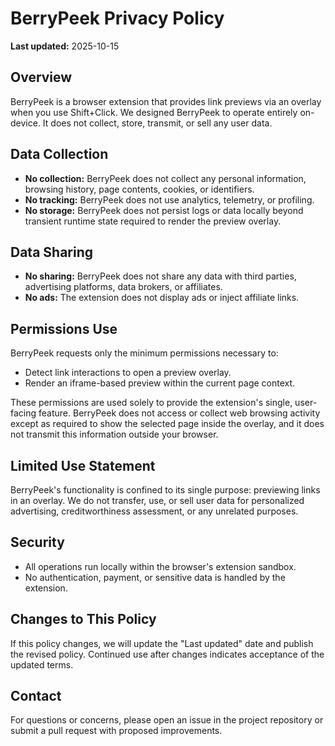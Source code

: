 # BerryPeek Privacy Policy

**Last updated:** 2025-10-15

## Overview

BerryPeek is a browser extension that provides link previews via an overlay when you use Shift+Click. We designed BerryPeek to operate entirely on-device. It does not collect, store, transmit, or sell any user data.

## Data Collection

- **No collection:** BerryPeek does not collect any personal information, browsing history, page contents, cookies, or identifiers.
- **No tracking:** BerryPeek does not use analytics, telemetry, or profiling.
- **No storage:** BerryPeek does not persist logs or data locally beyond transient runtime state required to render the preview overlay.

## Data Sharing

- **No sharing:** BerryPeek does not share any data with third parties, advertising platforms, data brokers, or affiliates.
- **No ads:** The extension does not display ads or inject affiliate links.

## Permissions Use

BerryPeek requests only the minimum permissions necessary to:

- Detect link interactions to open a preview overlay.
- Render an iframe-based preview within the current page context.

These permissions are used solely to provide the extension's single, user-facing feature. BerryPeek does not access or collect web browsing activity except as required to show the selected page inside the overlay, and it does not transmit this information outside your browser.

## Limited Use Statement

BerryPeek's functionality is confined to its single purpose: previewing links in an overlay. We do not transfer, use, or sell user data for personalized advertising, creditworthiness assessment, or any unrelated purposes.

## Security

- All operations run locally within the browser's extension sandbox.
- No authentication, payment, or sensitive data is handled by the extension.

## Changes to This Policy

If this policy changes, we will update the "Last updated" date and publish the revised policy. Continued use after changes indicates acceptance of the updated terms.

## Contact

For questions or concerns, please open an issue in the project repository or submit a pull request with proposed improvements.